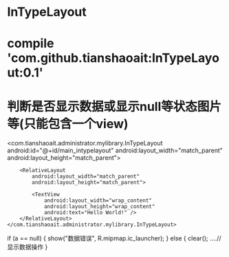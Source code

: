 # InTypeLayout

# compile 'com.github.tianshaoait:InTypeLayout:0.1'

# 判断是否显示数据或显示null等状态图片等(只能包含一个view)


   <com.tianshaoait.administrator.mylibrary.InTypeLayout
        android:id="@+id/main_intypelayout"
        android:layout_width="match_parent"
        android:layout_height="match_parent">

        <RelativeLayout
            android:layout_width="match_parent"
            android:layout_height="match_parent">

            <TextView
                android:layout_width="wrap_content"
                android:layout_height="wrap_content"
                android:text="Hello World!" />
        </RelativeLayout>
    </com.tianshaoait.administrator.mylibrary.InTypeLayout>
    


   if (a == null) {
       show("数据错误", R.mipmap.ic_launcher);
    } else {
      clear();
      ....//显示数据操作
    }
